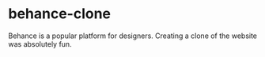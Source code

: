 # behance-clone
Behance is a popular platform for designers. Creating a clone of the website was absolutely fun.
